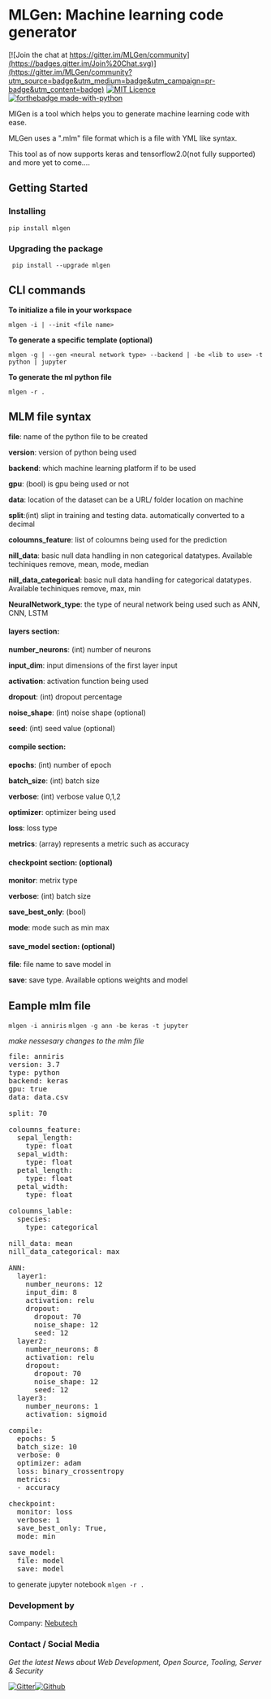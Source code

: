 
# MLGen: Machine learning code generator

[![Join the chat at https://gitter.im/MLGen/community](https://badges.gitter.im/Join%20Chat.svg)](https://gitter.im/MLGen/community?utm_source=badge&utm_medium=badge&utm_campaign=pr-badge&utm_content=badge) [![MIT Licence](https://badges.frapsoft.com/os/mit/mit.png?v=103)](https://opensource.org/licenses/mit-license.php)
[![forthebadge made-with-python](http://ForTheBadge.com/images/badges/made-with-python.svg)](https://www.python.org/)




MlGen is a tool which helps you to generate machine learning code with ease.

MLGen uses a ".mlm" file format which is a file with YML like syntax.

This tool as of now supports keras and tensorflow2.0(not fully supported) and more yet to come....


## Getting Started
### Installing
  
`pip install mlgen`

### Upgrading the package
` pip install --upgrade mlgen`
  

## CLI commands

__To initialize a file in your workspace__

`mlgen -i | --init <file name>`

__To generate a specific template (optional)__

`mlgen -g | --gen <neural network type> --backend | -be <lib to use> -t python | jupyter`

__To generate the ml python file__

`mlgen -r . `

  

## MLM file syntax

  

**file**: name of the python file to be created

  

**version**: version of python being used

  

**backend**: which machine learning platform if to be used

  

**gpu**: (bool) is gpu being used or not

  

**data**: location of the dataset can be a URL/ folder location on machine

  

**split**:(int) slipt in training and testing data. automatically converted to a decimal

  

**coloumns_feature**: list of coloumns being used for the prediction

**nill_data**: basic null data handling in non categorical datatypes. Available techiniques remove, mean, mode, median

**nill_data_categorical**: basic null data handling for categorical datatypes. Available techiniques remove, max, min

**NeuralNetwork_type**: the type of neural network being used such as ANN, CNN, LSTM

#### layers section:
**number_neurons**: (int) number of neurons

**input_dim**: input dimensions of the first layer input

**activation**: activation function being used

**dropout**: (int) dropout percentage

**noise_shape**: (int) noise shape (optional)

**seed**: (int) seed value (optional)

#### compile section:
**epochs**: (int) number of epoch

**batch_size**: (int) batch size

**verbose**: (int) verbose value 0,1,2

**optimizer**: optimizer being used

**loss**: loss type

**metrics**: (array) represents a metric such as accuracy

#### checkpoint section: (optional)

**monitor**: metrix type

**verbose**: (int) batch size

**save_best_only**: (bool)

**mode**: mode such as min max


#### save_model section: (optional)

**file**: file name to save model in

**save**: save type. Available options weights and model

## Eample mlm file
`mlgen -i anniris`
`mlgen -g ann -be keras -t jupyter`

*make nessesary changes to the mlm file*
<pre>
file: anniris
version: 3.7
type: python
backend: keras
gpu: true
data: data.csv

split: 70

coloumns_feature:
  sepal_length:
    type: float
  sepal_width:
    type: float
  petal_length:
    type: float
  petal_width:
    type: float

coloumns_lable:
  species:
    type: categorical

nill_data: mean
nill_data_categorical: max

ANN:
  layer1:
    number_neurons: 12
    input_dim: 8
    activation: relu
    dropout:
      dropout: 70
      noise_shape: 12
      seed: 12
  layer2:
    number_neurons: 8
    activation: relu
    dropout:
      dropout: 70
      noise_shape: 12
      seed: 12
  layer3:
    number_neurons: 1
    activation: sigmoid

compile:
  epochs: 5
  batch_size: 10
  verbose: 0
  optimizer: adam
  loss: binary_crossentropy
  metrics:
  - accuracy

checkpoint:
  monitor: loss
  verbose: 1
  save_best_only: True,
  mode: min

save_model:
  file: model
  save: model
</pre>

to generate jupyter notebook 
`mlgen -r .`



### Development by
Company: [Nebutech](https://github.com/NebutechOpenSource/)

### Contact / Social Media

*Get the latest News about Web Development, Open Source, Tooling, Server & Security*

[![Gitter](https://github.frapsoft.com/social/gitter.png)](https://gitter.im/MLGen/community)[![Github](https://github.frapsoft.com/social/github.png)](https://github.com/NebutechOpenSource/)

